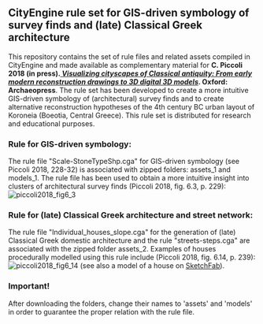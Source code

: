 ## CityEngine rule set for GIS-driven symbology of survey finds and (late) Classical Greek architecture 
This repository contains the set of rule files and related assets compiled in CityEngine and made available as complementary material for **C. Piccoli 2018 (in press).<a href="http://archaeopress.com/ArchaeopressShop/Public/displayProductDetail.asp?id=%7b3E4846F9-77FD-4A15-A264-24267D731E58%7d"> *Visualizing cityscapes of Classical antiquity: From early modern reconstruction drawings to 3D digital 3D models*</a>. Oxford: Archaeopress**. The rule set has been developed to create a more intuitive GIS-driven symbology of (architectural) survey finds and to create alternative reconstruction hypotheses of the 4th century BC urban layout of Koroneia (Boeotia, Central Greece). This rule set is distributed for research and educational purposes.

### Rule for GIS-driven symbology: 
The rule file "Scale-StoneTypeShp.cga" for GIS-driven symbology (see Piccoli 2018, 228-32) is associated with zipped folders: assets_1 and models_1. The rule file has been used to obtain a more intuitive insight into clusters of architectural survey finds (Piccoli 2018, fig. 6.3, p. 229):
![piccoli2018_fig6_3](https://user-images.githubusercontent.com/37038347/39874384-df6d81bc-546d-11e8-8bc0-5d07fd102c31.jpg)

### Rule for (late) Classical Greek architecture and street network:
The rule file "Individual_houses_slope.cga" for the generation of (late) Classical Greek domestic architecture and the rule "streets-steps.cga" are associated with the zipped folder assets_2. Examples of houses procedurally modelled using this rule include (Piccoli 2018, fig. 6.14, p. 239): 
![piccoli2018_fig6_14](https://user-images.githubusercontent.com/37038347/39874396-e8beb790-546d-11e8-9aa5-e614f79f8e1e.jpg)
(see also a model of a house on <a href="https://sketchfab.com/models/796866cb0bd541c083ff82c61b0cff56">SketchFab</a>).

### Important! 
After downloading the folders, change their names to 'assets' and 'models' in order to guarantee the proper relation with the rule file.

